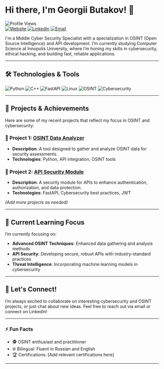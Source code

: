 # Hi there, I'm Georgii Butakov! 👋

![Profile Views](https://komarev.com/ghpvc/?username=mazzzzr3&style=flat-square)  
[![Website](https://img.shields.io/badge/Website-mzr.su-informational?style=flat-square&logo=web&logoColor=white&color=blue)](http://mzr.su)
[![LinkedIn](https://img.shields.io/badge/LinkedIn-Connect-blue?style=flat-square&logo=linkedin)](https://www.linkedin.com/in/yourlinkedin)
[![Email](https://img.shields.io/badge/Email-Reach_out-red?style=flat-square&logo=gmail&logoColor=white)](mailto:youremail@gmail.com)

I'm a Middle Cyber Security Specialist with a specialization in OSINT (Open Source Intelligence) and API development. I’m currently studying Computer Science at Innopolis University, where I’m honing my skills in cybersecurity, ethical hacking, and building fast, reliable applications.

---

## 🛠️ Technologies & Tools

![Python](https://img.shields.io/badge/Python-3776AB?style=flat-square&logo=python&logoColor=white)
![C++](https://img.shields.io/badge/C++-00599C?style=flat-square&logo=c%2B%2B&logoColor=white)
![FastAPI](https://img.shields.io/badge/FastAPI-009688?style=flat-square&logo=fastapi&logoColor=white)
![Linux](https://img.shields.io/badge/Linux-FCC624?style=flat-square&logo=linux&logoColor=black)
![OSINT](https://img.shields.io/badge/OSINT-Intelligence-informational?style=flat-square&color=blue)
![Cybersecurity](https://img.shields.io/badge/Security-ethical_hacker-informational?style=flat-square&color=red)

---

## 🚀 Projects & Achievements

Here are some of my recent projects that reflect my focus in OSINT and cybersecurity:

### 🔹 Project 1: [OSINT Data Analyzer](https://github.com/yourusername/osint-analyzer)
* **Description**: A tool designed to gather and analyze OSINT data for security assessments.
* **Technologies**: Python, API integration, OSINT tools

### 🔹 Project 2: [API Security Module](https://github.com/yourusername/api-security-module)
* **Description**: A security module for APIs to enhance authentication, authorization, and data protection.
* **Technologies**: FastAPI, Cybersecurity best practices, JWT

*(Add more projects as needed)*

---

## 🌱 Current Learning Focus

I’m currently focusing on:
- **Advanced OSINT Techniques**: Enhanced data gathering and analysis methods
- **API Security**: Developing secure, robust APIs with industry-standard practices
- **Threat Intelligence**: Incorporating machine learning models in cybersecurity

---

## 💬 Let's Connect!

I’m always excited to collaborate on interesting cybersecurity and OSINT projects, or just chat about new ideas. Feel free to reach out via email or connect on LinkedIn!

---

### ⚡ Fun Facts

- 🕵️ OSINT enthusiast and practitioner
- 🌐 Bilingual: Fluent in Russian and English
- 🏆 Certifications: [Add relevant certifications here]

---

